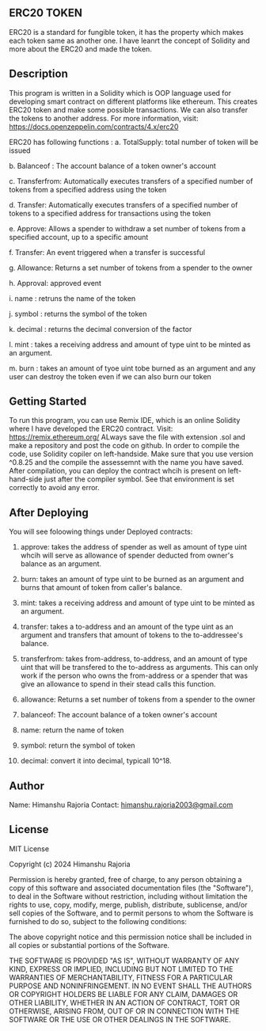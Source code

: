 ## ERC20 TOKEN
ERC20 is a standard for fungible token, it has the property which makes each token same as another one. I have leanrt the concept of Solidity and more about the ERC20 and made the token.

## Description
This program is written in a Solidity which is OOP language used for developing smart contract on different platforms like ethereum. This creates ERC20 token and make some possible transactions. We can also transfer the tokens to another address.
For more information, visit: https://docs.openzeppelin.com/contracts/4.x/erc20

ERC20 has following functions :
a. TotalSupply: total number of token will be issued

b. Balanceof : The account balance of a token owner's account

c. Transferfrom: Automatically executes transfers of a specified number of tokens from a specified address using the token

d. Transfer: Automatically executes transfers of a specified number of tokens to a specified address for transactions using the token

e. Approve: Allows a spender to withdraw a set number of tokens from a specified account, up to a specific amount

f. Transfer: An event triggered when a transfer is successful

g. Allowance: Returns a set number of tokens from a spender to the owner

h. Approval: approved event

i. name : retruns the name of the token

j. symbol : returns the symbol of the token

k. decimal : returns the decimal conversion of the factor

l. mint : takes a receiving address and amount of type uint to be minted as an argument.

m. burn : takes an amount of tyoe uint tobe burned as an argument and any user can destroy the token even if we can also burn our token

## Getting Started

To run this program, you can use Remix IDE, which is an online Solidity where I have developed the ERC20 contract. 
Visit:  https://remix.ethereum.org/  ALways save the file with extension .sol and make a repository and post the code on github.
In order to compile the code, use Solidity copiler on left-handside. Make sure that you use version ^0.8.25 and the compile the assessemnt with the name you have saved.
After compilation, you can deploy the contract whcih is present on left-hand-side just after the compiler symbol. See that environment is set correctly to avoid any error.

## After Deploying
You will see foloowing things under Deployed contracts:

1. approve: takes the address of spender as well as amount of type uint whcih will serve as allowance of spender deducted from owner's balance as an argument.

2. burn: takes an amount of type uint to be burned as an argument and burns that amount of token from caller's balance.

3.  mint: takes a receiving address and amount of type uint to be minted as an argument.

4. transfer: takes a to-address and an amount of the type uint as an argument and transfers that amount of tokens to the to-addressee's balance.

5. transferfrom: takes from-address, to-address, and an amount of type uint that will be transfered to the to-address as arguments. This can only work if the person who owns the from-address or a spender 
that was give an allowance to spend in their stead calls this function.

6. allowance: Returns a set number of tokens from a spender to the owner

7. balanceof:  The account balance of a token owner's account

8. name: return the name of token

9. symbol: return the symbol of token

10. decimal: convert it into decimal, typicall 10^18.

## Author
Name: Himanshu Rajoria
Contact: himanshu.rajoria2003@gmail.com

## License

MIT License

Copyright (c) 2024 Himanshu Rajoria

Permission is hereby granted, free of charge, to any person obtaining a copy of this software and associated documentation files (the "Software"), to deal in the Software without restriction, including without limitation the rights to use, copy, modify, merge, publish, distribute, sublicense, and/or sell copies of the Software, and to permit persons to whom the Software is furnished to do so, subject to the following conditions:

The above copyright notice and this permission notice shall be included in all copies or substantial portions of the Software.

THE SOFTWARE IS PROVIDED "AS IS", WITHOUT WARRANTY OF ANY KIND, EXPRESS OR IMPLIED, INCLUDING BUT NOT LIMITED TO THE WARRANTIES OF MERCHANTABILITY, FITNESS FOR A PARTICULAR PURPOSE AND NONINFRINGEMENT. IN NO EVENT SHALL THE AUTHORS OR COPYRIGHT HOLDERS BE LIABLE FOR ANY CLAIM, DAMAGES OR OTHER LIABILITY, WHETHER IN AN ACTION OF CONTRACT, TORT OR OTHERWISE, ARISING FROM, OUT OF OR IN CONNECTION WITH THE SOFTWARE OR THE USE OR OTHER DEALINGS IN THE SOFTWARE.
